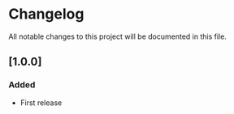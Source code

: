 # Changelog
All notable changes to this project will be documented in this file.

## [1.0.0]
### Added 
- First release


